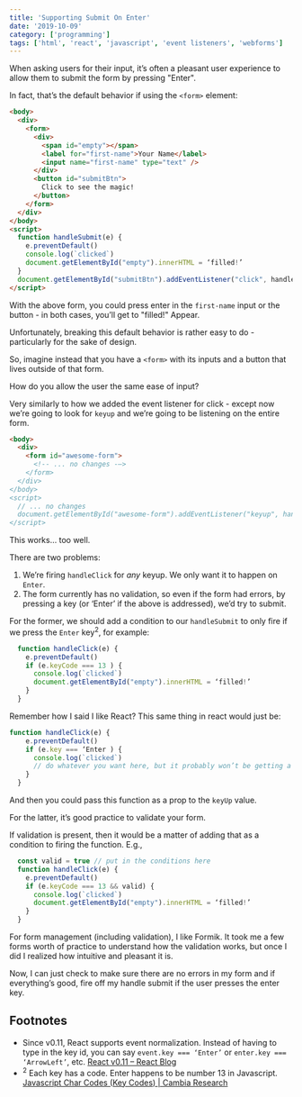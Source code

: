 ```yaml
---
title: 'Supporting Submit On Enter'
date: '2019-10-09'
category: ['programming']
tags: ['html', 'react', 'javascript', 'event listeners', 'webforms']
---
```


When asking users for their input, it’s often a pleasant user experience to allow them to submit the form by pressing "Enter".

In fact, that’s the default behavior if using the `<form>` element:

```html
<body>
  <div>
    <form>
      <div>
        <span id="empty"></span>
        <label for="first-name">Your Name</label>
        <input name="first-name" type="text" />
      </div>
      <button id="submitBtn">
        Click to see the magic!
      </button>
    </form>
  </div>
</body>
<script>
  function handleSubmit(e) {
    e.preventDefault()
    console.log(`clicked`)
    document.getElementById("empty").innerHTML = ‘filled!’
  }
  document.getElementById("submitBtn").addEventListener("click", handleSubmit);
</script>
```

With the above form, you could press enter in the `first-name` input or the button - in both cases, you’ll get to "filled!" Appear.

Unfortunately, breaking this default behavior is rather easy to do - particularly for the sake of design.

So, imagine instead that you have a `<form>` with its inputs and a button that lives outside of that form.

How do you allow the user the same ease of input?

Very similarly to how we added the event listener for click - except now we’re going to look for `keyup` and we’re going to be listening on the entire form.

```html
<body>
  <div>
    <form id="awesome-form">
      <!-- ... no changes -—>
    </form>
  </div>
</body>
<script>
  // ... no changes
  document.getElementById("awesome-form").addEventListener("keyup", handleSubmit);
</script>
```

This works… too well.

There are two problems:

1. We’re firing `handleClick` for _any_ keyup. We only want it to happen on `Enter`.
2. The form currently has no validation, so even if the form had errors, by pressing a key (or ‘Enter’ if the above is addressed), we’d try to submit.

For the former, we should add a condition to our `handleSubmit` to only fire if we press the `Enter` key<sup>2</sup>, for example:

```javascript
  function handleClick(e) {
    e.preventDefault()
    if (e.keyCode === 13 ) {
      console.log(`clicked`)
      document.getElementById("empty").innerHTML = ‘filled!’
    }
  }

```

Remember how I said I like React? This same thing in react would just be:

```javascript
function handleClick(e) {
    e.preventDefault()
    if (e.key === ‘Enter ) {
      console.log(`clicked`)
      // do whatever you want here, but it probably won’t be getting a document by its ID.
    }
  }
```

And then you could pass this function as a prop to the `keyUp` value.

For the latter, it’s good practice to validate your form.

If validation is present, then it would be a matter of adding that as a condition to firing the function. E.g.,

```javascript
  const valid = true // put in the conditions here
  function handleClick(e) {
    e.preventDefault()
    if (e.keyCode === 13 && valid) {
      console.log(`clicked`)
      document.getElementById("empty").innerHTML = ‘filled!’
    }
  }
```

For form management (including validation), I like Formik. It took me a few forms worth of practice to understand how the validation works, but once I did I realized how intuitive and pleasant it is.

Now, I can just check to make sure there are no errors in my form and if everything’s good, fire off my handle submit if the user presses the enter key.

## Footnotes

- Since v0.11, React supports event normalization. Instead of having to type in the key id, you can say `event.key === ‘Enter’` or `enter.key === ‘ArrowLeft’`, etc. [React v0.11 – React Blog](https://reactjs.org/blog/2014/07/17/react-v0.11.html#improved-keyboard-event-normalization)
- <sup>2</sup> Each key has a code. Enter happens to be number 13 in Javascript. [Javascript Char Codes (Key Codes) | Cambia Research](https://www.cambiaresearch.com/articles/15/javascript-char-codes-key-codes)
